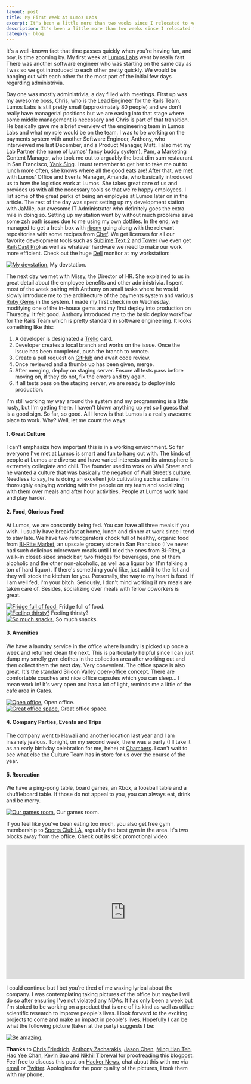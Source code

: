```yaml
---
layout: post
title: My First Week At Lumos Labs
excerpt: It's been a little more than two weeks since I relocated to <a href="http://en.wikipedia.org/wiki/San_Francisco">San Francisco</a> and about a week since I started working at <a href="http://www.lumosity.com/">Lumos Labs</a>. During that time, I've met countless fun and intelligent individuals and, I must admit, am having an exceptionally enjoyable time at my job thus far.
description: It's been a little more than two weeks since I relocated to San Francisco and about a week since I started working at Lumos Labs. During that time, I've met countless fun and intelligent individuals and, I must admit, am having an exceptionally enjoyable time at my job thus far.
category: blog
---
```

It's a well-known fact that time passes quickly when you're having fun, and boy, is time zooming by. My first week at [Lumos Labs](http://www.lumosity.com/) went by really fast. There was another software engineer who was starting on the same day as I was so we got introduced to each other pretty quickly. We would be hanging out with each other for the most part of the initial few days regarding administrivia.

Day one was mostly administrivia, a day filled with meetings. First up was my awesome boss, Chris, who is the Lead Engineer for the Rails Team. Lumos Labs is still pretty small (approximately 80 people) and we don't really have managerial positions but we are easing into that stage where some middle management is necessary and Chris is part of that transition. He basically gave me a brief overview of the engineering team in Lumos Labs and what my role would be on the team. I was to be working on the payments system with another Software Engineer, Anthony, who interviewed me last December, and a Product Manager, Matt. I also met my Lab Partner (the name of Lumos' fancy buddy system), Pam, a Marketing Content Manager, who took me out to arguably the best dim sum restaurant in San Francisco, [Yank Sing](http://www.yanksing.com/). I must remember to get her to take me out to lunch more often, she knows where all the good eats are! After that, we met with Lumos' Office and Events Manager, Amanda, who basically introduced us to how the logistics work at Lumos. She takes great care of us and provides us with all the necessary tools so that we're happy employees. I list some of the great perks of being an employee at Lumos later on in the article. The rest of the day was spent setting up my development station with JaMile, our awesome IT Administrator who definitely goes the extra mile in doing so. Setting up my station went by without much problems save some [zsh](http://zsh.sourceforge.net/) path issues due to me using my own [dotfiles](https://github.com/jianxioy/dotfiles). In the end, we managed to get a fresh box with [rbenv](https://github.com/sstephenson/rbenv) going along with the relevant repositories with some recipes from [Chef](https://github.com/opscode/chef). We get licenses for all our favorite development tools such as [Sublime Text 2](http://www.sublimetext.com/) and [Tower](http://www.git-tower.com/) (we even get [RailsCast Pro](http://railscasts.com/pro)) as well as whatever hardware we need to make our work more efficient. Check out the huge [Dell](http://www.dell.com/) monitor at my workstation:

<div class="about-img">
<a href="/static/images/lumos/setup.jpg"><img class="about-image" src="/static/images/lumos/setup.jpg" alt="My devstation." title="My devstation."></a>
<span class="image-subtitles">My devstation.</span>
</div>

The next day we met with Missy, the Director of HR. She explained to us in great detail about the employee benefits and other administrivia. I spent most of the week pairing with Anthony on small tasks where he would slowly introduce me to the architecture of the payments system and various [Ruby Gems](https://rubygems.org/) in the system. I made my first check in on Wednesday, modifying one of the in-house gems and my first deploy into production on Thursday. It felt good. Anthony introduced me to the basic deploy workflow for the Rails Team which is pretty standard in software engineering. It looks something like this:

1. A developer is designated a [Trello](https://trello.com/) card.
2. Developer creates a local branch and works on the issue. Once the issue has been completed, push the branch to remote.
3. Create a pull request on [GitHub](https://github.com/) and await code review.
4. Once reviewed and a thumbs up has been given, merge.
5. After merging, deploy on staging server. Ensure all tests pass before moving on, if they do not, fix the errors and try again.
6. If all tests pass on the staging server, we are ready to deploy into production.

I'm still working my way around the system and my programming is a little rusty, but I'm getting there. I haven't blown anything up yet so I guess that is a good sign. So far, so good. All I know is that Lumos is a really awesome place to work. Why? Well, let me count the ways:

#### 1. Great Culture

I can't emphasize how important this is in a working environment. So far everyone I've met at Lumos is smart and fun to hang out with. The kinds of people at Lumos are diverse and have varied interests and its atmosphere is extremely collegiate and chill. The founder used to work on Wall Street and he wanted a culture that was basically the negation of Wall Street's culture. Needless to say, he is doing an excellent job cultivating such a culture. I'm thoroughly enjoying working with the people on my team and socializing with them over meals and after hour activities. People at Lumos work hard and play harder.

#### 2. Food, Glorious Food!

At Lumos, we are constantly being fed. You can have all three meals if you wish. I usually have breakfast at home, lunch and dinner at work since I tend to stay late. We have two refridgerators chock full of healthy, organic food from [Bi-Rite Market](http://www.biritemarket.com/), an upscale grocery store in San Francisco (I've never had such delicious microwave meals until I tried the ones from Bi-Rite), a walk-in closet-sized snack bar, two fridges for beverages, one of them alcoholic and the other non-alcoholic, as well as a liquor bar (I'm talking a ton of hard liquor). If there's something you'd like, just add it to the list and they will stock the kitchen for you. Personally, the way to my heart is food. If I am well fed, I'm your bitch. Seriously, I don't mind working if my meals are taken care of. Besides, socializing over meals with fellow coworkers is great.

<div class="about-img">
<a href="/static/images/lumos/fridge.jpg"><img class="about-image" src="/static/images/lumos/fridge.jpg" alt="Fridge full of food." title="Fridge full of food."></a>
<span class="image-subtitles">Fridge full of food.</span>
</div>

<div class="about-img">
<a href="/static/images/lumos/beverages.jpg"><img class="about-image" src="/static/images/lumos/beverages.jpg" alt="Feeling thirsty?" title="Feeling thirsty?"></a>
<span class="image-subtitles">Feeling thirsty?</span>
</div>

<div class="about-img">
<a href="/static/images/lumos/snacks.jpg"><img class="about-image" src="/static/images/lumos/snacks.jpg" alt="So much snacks." title="So much snacks."></a>
<span class="image-subtitles">So much snacks.</span>
</div>

#### 3. Amenities

We have a laundry service in the office where laundry is picked up once a week and returned clean the next. This is particularly helpful since I can just dump my smelly gym clothes in the collection area after working out and then collect them the next day. Very convenient. The office space is also great. It's the standard Silicon Valley [open-office](http://en.wikipedia.org/wiki/Open_plan) concept. There are comfortable couches and nice office capsules which you can sleep... I mean work in! It's very open and has a lot of light, reminds me a little of the café area in Gates.

<div class="about-img">
<a href="/static/images/lumos/office.jpg"><img class="about-image" src="/static/images/lumos/office.jpg" alt="Open office." title="Open office."></a>
<span class="image-subtitles">Open office.</span>
</div>

<div class="about-img">
<a href="/static/images/lumos/cubby.jpg"><img class="about-image" src="/static/images/lumos/cubby.jpg" alt="Great office space." title="Great office space."></a>
<span class="image-subtitles">Great office space.</span>
</div>

#### 4. Company Parties, Events and Trips

The company went to [Hawaii](http://en.wikipedia.org/wiki/Hawaii) and another location last year and I am insanely jealous. Tonight, on my second week, there was a party (I'll take it as an early birthday celebration for me, hehe) at [Chambers](http://chambers-sf.com/). I can't wait to see what else the Culture Team has in store for us over the course of the year.

#### 5. Recreation

We have a ping-pong table, board games, an Xbox, a foosball table and a shuffleboard table. If those do not appeal to you, you can always eat, drink and be merry.

<div class="about-img">
<a href="/static/images/lumos/recreation.jpg"><img class="about-image" src="/static/images/lumos/recreation.jpg" alt="Our games room." title="Our games room."></a>
<span class="image-subtitles">Our games room.</span>
</div>

If you feel like you've been eating too much, you also get free gym membership to [Sports Club LA](http://sf.sportsclubla.com/), arguably the best gym in the area. It's two blocks away from the office. Check out its sick promotional video:

<iframe width="640" height="360" src="http://www.youtube.com/embed/_1hROYFfxuM" frameborder="0" allowfullscreen></iframe>

I could continue but I bet you're tired of me waxing lyrical about the company. I was contemplating taking pictures of the office but maybe I will do so after ensuring I've not violated any NDAs. It has only been a week but I'm stoked to be working on a product that is one of its kind as well as utilize scientific research to improve people's lives. I look forward to the exciting projects to come and make an impact in people's lives. Hopefully I can be what the following picture (taken at the party) suggests I be:

<div class="about-img">
<a href="/static/images/lumos/amazing.jpg"><img class="about-image" src="/static/images/lumos/amazing.jpg" alt="Be amazing." title="Be amazing."></a>
</div>

**Thanks** to [Chris Friedrich](http://www.linkedin.com/pub/chris-friedrich/3/973/386), [Anthony Zacharakis](http://www.linkedin.com/pub/anthony-zacharakis/16/863/85), [Jason Chen](http://visualchen.com/), [Ming Han Teh](http://hanworks.tumblr.com/), [Hao Yee Chan](https://www.facebook.com/haoyee), [Kevin Bao](https://www.facebook.com/kzbao) and [Nikhil Tibrewal](https://www.facebook.com/nikhil.tibrewal.9) for proofreading this blogpost. Feel free to discuss this post on [Hacker News](http://news.ycombinator.com/item?id=5211933), chat about this with me via [email](mailto:daryl@darylyeo.com) or [Twitter](http://twitter.com/jianxioy). Apologies for the poor quality of the pictures, I took them with my phone.

